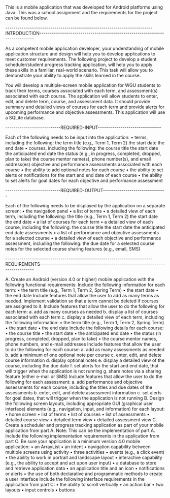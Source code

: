 #

This is a mobile application that was developed for Android platforms using Java. This was a school assignment and the requirements for the project can be found below.

------------------------------------------------------------------------INTRODUCTION---------------------------------------------------------------------------

As a competent mobile application developer, your understanding of mobile application structure and design will help you to develop applications to meet customer requirements. The following project to develop a student scheduler/student progress tracking application, will help you to apply these skills in a familiar, real-world scenario. This task will allow you to demonstrate your ability to apply the skills learned in the course.

You will develop a multiple-screen mobile application for WGU students to track their terms, courses associated with each term, and assessment(s) associated with each course. The application will allow students to enter, edit, and delete term, course, and assessment data. It should provide summary and detailed views of courses for each term and provide alerts for upcoming performance and objective assessments. This application will use a SQLite database.

---------------------------REQUIRED-INPUT-------------------------------

Each of the following needs to be input into the application:
  • terms, including the following:
     the term title (e.g., Term 1, Term 2)
     the start date
     the end date
  • courses, including the following:
     the course title
     the start date
     the anticipated end date
     the status (e.g., in progress, completed, dropped, plan to take)
     the course mentor name(s), phone number(s), and email address(es)
     objective and performance assessments associated with each course
  • the ability to add optional notes for each course
  • the ability to set alerts or notifications for the start and end date of each course
  • the ability to set alerts for goal dates for each objective and performance assessment

---------------------------REQUIRED-OUTPUT-------------------------------

Each of the following needs to be displayed by the application on a separate screen:
  • the navigation panel
  • a list of terms
  • a detailed view of each term, including the following:
     the title (e.g., Term 1, Term 2)
     the start date
     the end date
  • a list of courses for each term
  • a detailed view of each course, including the following:
     the course title
     the start date
     the anticipated end date
     assessments
  • a list of performance and objective assessments for a selected course
  • a detailed view of each objective and performance assessment, including the following:
     the due date for a selected course
     notes for the selected course
     sharing features (e.g., email, SMS)
 
 ------------------------------------------------------------------------REQUIREMENTS---------------------------------------------------------------------------
 
 A. Create an Android (version 4.0 or higher) mobile application with the following functional requirements:
  Include the following information for each term:
  • the term title (e.g., Term 1, Term 2, Spring Term)
  • the start date
  • the end date
  Include features that allow the user to add as many terms as needed.
  Implement validation so that a term cannot be deleted if courses are assigned to it.
  Include features that allow the user to do the following for each term:
    a. add as many courses as needed
    b. display a list of courses associated with each term
    c. display a detailed view of each term, including the following information:
    • the term title (e.g., Term 1, Term 2, Spring Term)
    • the start date
    • the end date
  Include the following details for each course:
    • the course title
    • the start date
    • the anticipated end date
    • the status (in progress, completed, dropped, plan to take)
    • the course mentor names, phone numbers, and e-mail addresses
  Include features that allow the user to do the following for each course:
    a. add as many assessments as needed
    b. add a minimum of one optional note per course
    c. enter, edit, and delete course information
    d. display optional notes
    e. display a detailed view of the course, including the due date
    f. set alerts for the start and end date, that will trigger when the application is not running
    g. share notes via a sharing feature (either e-mail or SMS)
  Include features that allow the user to do the following for each assessment:
    a. add performance and objective assessments for each course, including the titles and due dates of the assessments
    b. enter, edit, and delete assessment information
    c. set alerts for goal dates, that will trigger when the application is not running
B. Design the following screen layouts, including appropriate GUI (graphical user interface) elements (e.g., navigation, input, and information) for each layout:
  • home screen
  • list of terms
  • list of courses
  • list of assessments
  • detailed course view
  • detailed term view
  • detailed assessment view
C. Create a scheduler and progress tracking application as part of your mobile application from part A.
Note: This can be the implementation of part A.
Include the following implementation requirements in the application from part C. Be sure your application is a minimum version 4.0 mobile application:
  • an ArrayList
  • an intent
  • navigation capability between multiple screens using activity
  • three activities
  • events (e.g., a click event)
  • the ability to work in portrait and landscape layout
  • interactive capability (e.g., the ability to accept and act upon user input)
  • a database to store and retrieve application data
  • an application title and an icon
  • notifications or alerts
  • the use of both declarative and programmatic methods to create a user interface
  Include the following interface requirements in the application from part C:
  • the ability to scroll vertically
  • an action bar
  • two layouts
  • input controls
  • buttons





